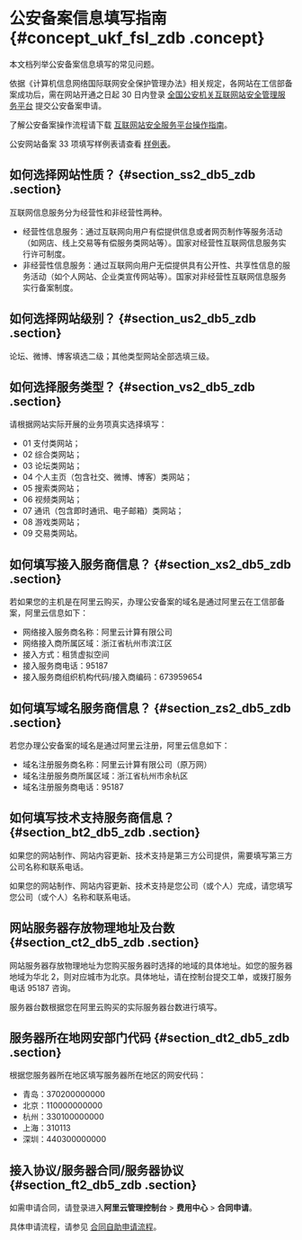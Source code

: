 # 公安备案信息填写指南 {#concept_ukf_fsl_zdb .concept}

本文档列举公安备案信息填写的常见问题。

依据《计算机信息网络国际联网安全保护管理办法》相关规定，各网站在工信部备案成功后，需在网站开通之日起 30 日内登录 [全国公安机关互联网站安全管理服务平台](http://www.beian.gov.cn/) 提交公安备案申请。

了解公安备案操作流程请下载 [互联网站安全服务平台操作指南](http://www.beian.gov.cn/portal/downloadcenter?token=389a313f-53c9-4eb7-8a10-5eeae2f50a73)。

公安网站备案 33 项填写样例表请查看 [样例表](http://imgs-storage.cdn.aliyuncs.com/help/beian/EXCEL%E6%A8%A1%E6%9D%BF33%E9%A1%B9.xls?spm=0.0.0.0.cBqr5Z&file=EXCEL%E6%A8%A1%E6%9D%BF33%E9%A1%B9.xls)。

## 如何选择网站性质？ {#section_ss2_db5_zdb .section}

互联网信息服务分为经营性和非经营性两种。

-   经营性信息服务：通过互联网向用户有偿提供信息或者网页制作等服务活动（如网店、线上交易等有偿服务类网站等）。国家对经营性互联网信息服务实行许可制度。
-   非经营性信息服务：通过互联网向用户无偿提供具有公开性、共享性信息的服务活动（如个人网站、企业类宣传网站等）。国家对非经营性互联网信息服务实行备案制度。

## 如何选择网站级别？ {#section_us2_db5_zdb .section}

论坛、微博、博客填选二级；其他类型网站全部选填三级。

## 如何选择服务类型？ {#section_vs2_db5_zdb .section}

请根据网站实际开展的业务项真实选择填写：

-   01 支付类网站；
-   02 综合类网站；
-   03 论坛类网站；
-   04 个人主页（包含社交、微博、博客）类网站；
-   05 搜索类网站；
-   06 视频类网站；
-   07 通讯（包含即时通讯、电子邮箱）类网站；
-   08 游戏类网站；
-   09 交易类网站。

## 如何填写接入服务商信息？ {#section_xs2_db5_zdb .section}

若如果您的主机是在阿里云购买，办理公安备案的域名是通过阿里云在工信部备案，阿里云信息如下：

-   网络接入服务商名称：阿里云计算有限公司
-   网络接入商所属区域：浙江省杭州市滨江区
-   接入方式：租赁虚拟空间
-   接入服务商电话：95187
-   接入服务商组织机构代码/接入商编码：673959654

## 如何填写域名服务商信息？ {#section_zs2_db5_zdb .section}

若您办理公安备案的域名是通过阿里云注册，阿里云信息如下：

-   域名注册服务商名称：阿里云计算有限公司（原万网）
-   域名注册服务商所属区域：浙江省杭州市余杭区
-   域名注册服务商电话：95187

## 如何填写技术支持服务商信息？ {#section_bt2_db5_zdb .section}

如果您的网站制作、网站内容更新、技术支持是第三方公司提供，需要填写第三方公司名称和联系电话。

如果您的网站制作、网站内容更新、技术支持是您公司（或个人）完成，请您填写您公司（或个人）名称和联系电话。

## 网站服务器存放物理地址及台数 {#section_ct2_db5_zdb .section}

网站服务器存放物理地址为您购买服务器时选择的地域的具体地址。如您的服务器地域为华北 2，则对应城市为北京。具体地址，请在控制台提交工单，或拨打服务电话 95187 咨询。

服务器台数根据您在阿里云购买的实际服务器台数进行填写。

## 服务器所在地网安部门代码 {#section_dt2_db5_zdb .section}

根据您服务器所在地区填写服务器所在地区的网安代码：

-   青岛：370200000000
-   北京：110000000000
-   杭州：330100000000
-   上海：310113
-   深圳：440300000000

## 接入协议/服务器合同/服务器协议 {#section_ft2_db5_zdb .section}

如需申请合同，请登录进入**阿里云管理控制台** \> **费用中心** \> **合同申请**。

具体申请流程，请参见 [合同自助申请流程](https://help.aliyun.com/document_detail/37079.html)。

